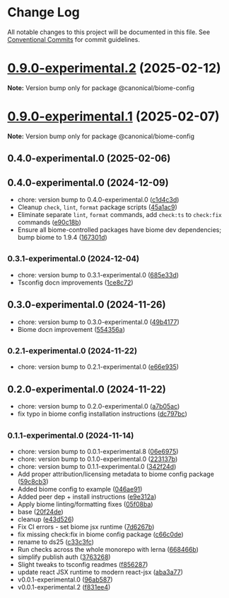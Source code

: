 # Change Log

All notable changes to this project will be documented in this file.
See [Conventional Commits](https://conventionalcommits.org) for commit guidelines.

# [0.9.0-experimental.2](https://github.com/canonical/ds25/compare/v0.9.0-experimental.1...v0.9.0-experimental.2) (2025-02-12)

**Note:** Version bump only for package @canonical/biome-config





# [0.9.0-experimental.1](https://github.com/canonical/ds25/compare/v0.9.0-experimental.0...v0.9.0-experimental.1) (2025-02-07)

**Note:** Version bump only for package @canonical/biome-config





## 0.4.0-experimental.0 (2025-02-06)




## 0.4.0-experimental.0 (2024-12-09)

* chore: version bump to 0.4.0-experimental.0 ([c1d4c3d](https://github.com/canonical/ds25/commit/c1d4c3d))
* Cleanup `check`, `lint`, `format` package scripts ([45a1ac9](https://github.com/canonical/ds25/commit/45a1ac9))
* Eliminate separate `lint`, `format` commands, add `check:ts` to `check:fix` commands ([e90c18b](https://github.com/canonical/ds25/commit/e90c18b))
* Ensure all biome-controlled packages have biome dev dependencies; bump biome to 1.9.4 ([167301d](https://github.com/canonical/ds25/commit/167301d))



## <small>0.3.1-experimental.0 (2024-12-04)</small>

* chore: version bump to 0.3.1-experimental.0 ([685e33d](https://github.com/canonical/ds25/commit/685e33d))
* Tsconfig docn improvements ([1ce8c72](https://github.com/canonical/ds25/commit/1ce8c72))



## 0.3.0-experimental.0 (2024-11-26)

* chore: version bump to 0.3.0-experimental.0 ([49b4177](https://github.com/canonical/ds25/commit/49b4177))
* Biome docn improvement ([554356a](https://github.com/canonical/ds25/commit/554356a))



## <small>0.2.1-experimental.0 (2024-11-22)</small>

* chore: version bump to 0.2.1-experimental.0 ([e66e935](https://github.com/canonical/ds25/commit/e66e935))



## 0.2.0-experimental.0 (2024-11-22)

* chore: version bump to 0.2.0-experimental.0 ([a7b05ac](https://github.com/canonical/ds25/commit/a7b05ac))
* fix typo in biome config installation instructions ([dc797bc](https://github.com/canonical/ds25/commit/dc797bc))



## <small>0.1.1-experimental.0 (2024-11-14)</small>

* chore: version bump to 0.0.1-experimental.8 ([06e6975](https://github.com/canonical/ds25/commit/06e6975))
* chore: version bump to 0.1.0-experimental.0 ([223137b](https://github.com/canonical/ds25/commit/223137b))
* chore: version bump to 0.1.1-experimental.0 ([342f24d](https://github.com/canonical/ds25/commit/342f24d))
* Add proper attribution/licensing metadata to biome config package ([59c8cb3](https://github.com/canonical/ds25/commit/59c8cb3))
* Added biome config to example ([046ae91](https://github.com/canonical/ds25/commit/046ae91))
* Added peer dep + install instructions ([e9e312a](https://github.com/canonical/ds25/commit/e9e312a))
* Apply biome linting/formatting fixes ([05f08ba](https://github.com/canonical/ds25/commit/05f08ba))
* base ([20f24de](https://github.com/canonical/ds25/commit/20f24de))
* cleanup ([e43d526](https://github.com/canonical/ds25/commit/e43d526))
* Fix CI errors - set biome jsx runtime ([7d6267b](https://github.com/canonical/ds25/commit/7d6267b))
* fix missing check:fix in biome config package ([c66c0de](https://github.com/canonical/ds25/commit/c66c0de))
* rename to ds25 ([c33c3fc](https://github.com/canonical/ds25/commit/c33c3fc))
* Run checks across the whole monorepo with lerna ([668466b](https://github.com/canonical/ds25/commit/668466b))
* simplify publish auth ([3763268](https://github.com/canonical/ds25/commit/3763268))
* Slight tweaks to tsconfig readmes ([f856287](https://github.com/canonical/ds25/commit/f856287))
* update react JSX runtime to modern react-jsx ([aba3a77](https://github.com/canonical/ds25/commit/aba3a77))
* v0.0.1-experimental.0 ([96ab587](https://github.com/canonical/ds25/commit/96ab587))
* v0.0.1-experimental.2 ([f831ee4](https://github.com/canonical/ds25/commit/f831ee4))
